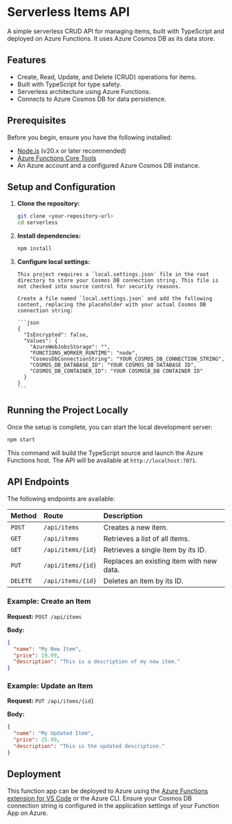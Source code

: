 # Serverless Items API

A simple serverless CRUD API for managing items, built with TypeScript and deployed on Azure Functions. It uses Azure Cosmos DB as its data store.

## Features

- Create, Read, Update, and Delete (CRUD) operations for items.
- Built with TypeScript for type safety.
- Serverless architecture using Azure Functions.
- Connects to Azure Cosmos DB for data persistence.

## Prerequisites

Before you begin, ensure you have the following installed:

- [Node.js](https://nodejs.org/) (v20.x or later recommended)
- [Azure Functions Core Tools](https://github.com/Azure/azure-functions-core-tools)
- An Azure account and a configured Azure Cosmos DB instance.

## Setup and Configuration

1.  **Clone the repository:**

    ```bash
    git clone <your-repository-url>
    cd serverless
    ```

2.  **Install dependencies:**

    ```bash
    npm install
    ```

3.  **Configure local settings:**

        This project requires a `local.settings.json` file in the root directory to store your Cosmos DB connection string. This file is not checked into source control for security reasons.

        Create a file named `local.settings.json` and add the following content, replacing the placeholder with your actual Cosmos DB connection string:

        ```json
        {
          "IsEncrypted": false,
          "Values": {
            "AzureWebJobsStorage": "",
            "FUNCTIONS_WORKER_RUNTIME": "node",
            "CosmosDbConnectionString": "YOUR_COSMOS_DB_CONNECTION_STRING",
            "COSMOS_DB_DATABASE_ID": "YOUR COSMOS_DB DATABASE ID",
            "COSMOS_DB_CONTAINER_ID": "YOUR COSMOSB_DB CONTAINER ID"
          }   
        }
        ```
## Running the Project Locally

Once the setup is complete, you can start the local development server:

```bash
npm start
```

This command will build the TypeScript source and launch the Azure Functions host. The API will be available at `http://localhost:7071`.

## API Endpoints

The following endpoints are available:

| Method   | Route             | Description                              |
| :------- | :---------------- | :--------------------------------------- |
| `POST`   | `/api/items`      | Creates a new item.                      |
| `GET`    | `/api/items`      | Retrieves a list of all items.           |
| `GET`    | `/api/items/{id}` | Retrieves a single item by its ID.       |
| `PUT`    | `/api/items/{id}` | Replaces an existing item with new data. |
| `DELETE` | `/api/items/{id}` | Deletes an item by its ID.               |

### Example: Create an Item

**Request:** `POST /api/items`

**Body:**

```json
{
  "name": "My New Item",
  "price": 19.99,
  "description": "This is a description of my new item."
}
```

### Example: Update an Item

**Request:** `PUT /api/items/{id}`

**Body:**

```json
{
  "name": "My Updated Item",
  "price": 25.99,
  "description": "This is the updated description."
}
```

## Deployment

This function app can be deployed to Azure using the [Azure Functions extension for VS Code](https://marketplace.visualstudio.com/items?itemName=ms-azuretools.vscode-azurefunctions) or the Azure CLI. Ensure your Cosmos DB connection string is configured in the application settings of your Function App on Azure.
